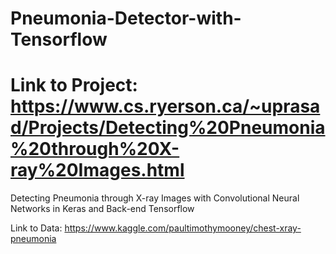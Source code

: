 # Pneumonia-Detector-with-Tensorflow
# Link to Project: https://www.cs.ryerson.ca/~uprasad/Projects/Detecting%20Pneumonia%20through%20X-ray%20Images.html
Detecting Pneumonia through X-ray Images with Convolutional Neural Networks in Keras and Back-end Tensorflow

Link to Data: https://www.kaggle.com/paultimothymooney/chest-xray-pneumonia
